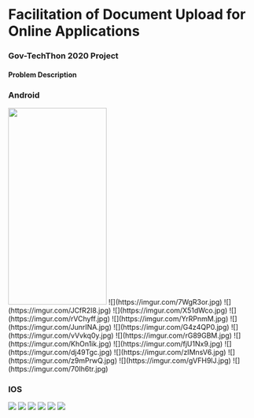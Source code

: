 # Facilitation of Document Upload for Online Applications
### Gov-TechThon 2020 Project


#### Problem Description
### Android

<img src="https://imgur.com/FqkT0UA.jpg" data-canonical-src="https://gyazo.com/eb5c5741b6a9a16c692170a41a49c858.png" width="200" height="400" />
![](https://imgur.com/7WgR3or.jpg)
![](https://imgur.com/JCfR2I8.jpg)
![](https://imgur.com/X51dWco.jpg)
![](https://imgur.com/rVChyff.jpg)
![](https://imgur.com/YrRPnmM.jpg)
![](https://imgur.com/JunrINA.jpg)
![](https://imgur.com/G4z4QP0.jpg)
![](https://imgur.com/vVvkq0y.jpg)
![](https://imgur.com/rG89GBM.jpg)
![](https://imgur.com/KhOn1ik.jpg)
![](https://imgur.com/fjU1Nx9.jpg)
![](https://imgur.com/dj49Tgc.jpg)
![](https://imgur.com/zIMnsV6.jpg)
![](https://imgur.com/z9mPrwQ.jpg)
![](https://imgur.com/gVFH9lJ.jpg)
![](https://imgur.com/70Ih6tr.jpg)

### IOS
![](https://imgur.com/ulNAMeR.jpg)
![](https://imgur.com/aPxD8sb.jpg)
![](https://imgur.com/rFB8hgX.jpg)
![](https://imgur.com/2QjEotp.jpg)
![](https://imgur.com/15VKLyP.jpg)
![](https://imgur.com/WbQAAfm.jpg)
